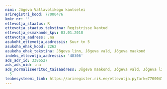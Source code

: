 ```yaml
---
nimi: Jõgeva Vallavolikogu kantselei
ariregistri_kood: 77000476
kmkr_nr: ''
ettevotja_staatus: R
ettevotja_staatus_tekstina: Registrisse kantud
ettevotja_esmakande_kpv: 03.01.2018
ettevotja_aadress: .na
asukoht_ettevotja_aadressis: Suur tn 5
asukoha_ehak_kood: 2262
asukoha_ehak_tekstina: Jõgeva linn, Jõgeva vald, Jõgeva maakond
indeks_ettevotja_aadressis: '48306'
ads_adr_id: 3386527
ads_ads_oid: .na
ads_normaliseeritud_taisaadress: Jõgeva maakond, Jõgeva vald, Jõgeva linn, Suur tn
  5
teabesysteemi_link: https://ariregister.rik.ee/ettevotja.py?ark=77000476&ref=rekvisiidid
---
```

